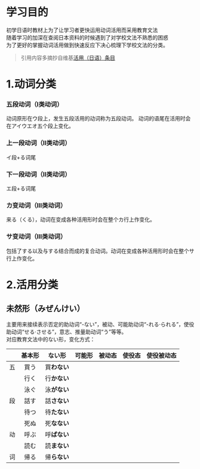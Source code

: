 # 学习目的
初学日语时教材上为了让学习者更快运用动词活用而采用教育文法  
随着学习的加深在查阅日本资料的时候遇到了对学校文法不熟悉的困惑  
为了更好的掌握动词活用做到快速反应下决心梳理下学校文法的分类。
> 引用内容多摘抄自维基[活用（日语）条目](https://zh.wikipedia.org/wiki/%E6%B4%BB%E7%94%A8_(%E6%97%A5%E8%AA%9E))
# 1.动词分类 
### 五段动词（I类动词）
  动词原形在ウ段上，发生五段活用的动词称为五段动词。
  动词的语尾在活用时会在アイウエオ五个段上变化。

### 上一段动词（Ⅱ类动词）
  イ段+る词尾
  
### 下一段动词（Ⅱ类动词）
  エ段+る词尾
  
### カ变动词（Ⅲ类动词）
  来る（くる），动词在变成各种活用形时会在整个カ行上作变化。
  
### サ变动词（Ⅲ类动词）
  包括了する以及与する结合而成的复合动词。动词在变成各种活用形时会在整个サ行上作变化。

# 2.活用分类
## 未然形（みぜんけい）
  主要用来接续表示否定的助动词“-ない”，被动、可能助动词“-れる‧られる”，使役助动词“せる‧させる”，意志、推量助动词“う”等等。  
  对应教育文法中的ない形，变化方式：  

|   |基本形 |ない形      |可能形      |被动态      |使役态     |使役被动态   |
|:-:|:----:|:---------:|:---------:|:---------:|:---------:|:---------:|
|五 |買う   |買**わない**|
|   |行く   |行**かない**|
|   |泳ぐ   |泳**がない**|
|段 |話す   |話**さない**|
|   |待つ   |待**たない**|
|   |死ぬ   |死**なない**|
|动 |呼ぶ   |呼**ばない**|
|   |読む   |読**まない**|
|词 |帰る   |帰**らない**|



















